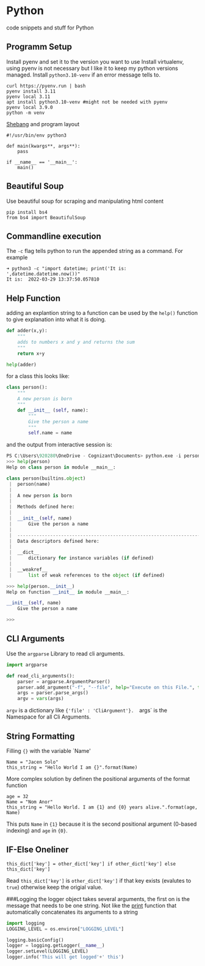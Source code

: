 # Python
code snippets and stuff for Python
## Programm Setup
Install pyenv and set it to the version you want to use
Install virtualenv, using pyenv is not necessary but I like it to keep my python versions managed.
Install `python3.10-venv` if an error message tells to.
```
curl https://pyenv.run | bash
pyenv install 3.11
pyenv local 3.11
apt install python3.10-venv #might not be needed with pyenv
pyenv local 3.9.0
python -m venv
```
[Shebang](https://stackoverflow.com/questions/6908143/should-i-put-shebang-in-python-scripts-and-what-form-should-it-take) and program layout
```
#!/usr/bin/env python3

def main(kwargs**, args**):
    pass

if __name__ == '__main__':
    main()
```

## Beautiful Soup
Use beautiful soup for scraping and manipulating html content
```
pip install bs4
from bs4 import BeautifulSoup
```
## Commandline execution
The `-c` flag tells python to run the appended string as a command.
For example 
```
➜ python3 -c "import datetime; print('It is: ',datetime.datetime.now())"
It is:  2022-03-29 13:37:50.057810
```
## Help Function
adding an explantion string to a function can be used by the `help()` function 
to give explanation into what it is doing.
```python
def adder(x,y):
    """
    adds to numbers x and y and returns the sum
    """
    return x+y

help(adder)
```
for a class this looks like:
```python
class person():
    """
    A new person is born
    """
    def __init__ (self, name):
        """
        Give the person a name
        """
        self.name = name
```
and the output from interactive session is:
```python
PS C:\Users\920280\OneDrive - Cognizant\Documents> python.exe -i person.py
>>> help(person)
Help on class person in module __main__:

class person(builtins.object)
 |  person(name)
 |  
 |  A new person is born
 |  
 |  Methods defined here:
 |  
 |  __init__(self, name)
 |      Give the person a name
 |  
 |  ----------------------------------------------------------------------
 |  Data descriptors defined here:
 |  
 |  __dict__
 |      dictionary for instance variables (if defined)
 |  
 |  __weakref__
 |      list of weak references to the object (if defined)

>>> help(person.__init__) 
Help on function __init__ in module __main__:

__init__(self, name)
    Give the person a name

>>> 
```

## CLI Arguments
Use the `argparse` Library to read cli arguments.
```python
import argparse

def read_cli_arguments():
    parser = argparse.ArgumentParser()
    parser.add_argument("-f", "--file", help="Execute on this File.", type=str)
    args = parser.parse_args()
    argv = vars(args)
```

`argv` is a dictionary like `{'file' : 'CliArgument'}. 
`args` is the Namespace for all Cli Arguments.

## String Formatting
Filling `{}` with the variable `Name'
```
Name = "Jacen Solo"
this_string = "Hello World I am {}".format(Name)
```
More complex solution by definen the positional arguments of the format function
```
age = 32
Name = "Nom Anor"
this_string = "Hello World. I am {1} and {0} years alive.".format(age, Name)
```
This puts `Name` in `{1}` because it is the second positional argument 
(0-based indexing) and `age` in `{0}`.

## IF-Else Oneliner

```
this_dict['key'] = other_dict['key'] if other_dict['key'] else this_dict['key']
```
Read `this_dict['key']` is `other_dict['key']` if that key exists (evalutes to `true`)
otherwise keep the origial value.

###Logging
the logger object takes several arguments, the first on is the message that needs to be one string. Not like the 
[print](https://docs.python.org/3/library/functions.html?highlight=print#print) function that automatically concatenates its arguments to a string
```python
import logging
LOGGING_LEVEL = os.environ["LOGGING_LEVEL"]

logging.basicConfig()
logger = logging.getLogger(__name__)
logger.setLevel(LOGGING_LEVEL)
logger.info('This will get logged'+' this')
```
